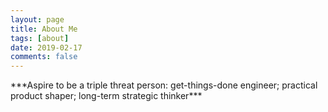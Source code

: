 ```yaml
---
layout: page
title: About Me
tags: [about]
date: 2019-02-17
comments: false
---
```

    
</center>***Aspire to be a triple threat person: get-things-done engineer; practical product shaper; long-term strategic thinker***</center>


